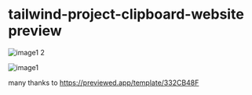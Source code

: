 # tailwind-project-clipboard-website preview

![image1 2](https://user-images.githubusercontent.com/103680253/200111482-1e818fe6-a665-4ad5-8ec8-8a2bbec90bc0.png)

![image1](https://user-images.githubusercontent.com/103680253/200111465-b27f0fce-92d6-4bc2-86cd-658a4082d4c3.png)



many thanks to https://previewed.app/template/332CB48F
